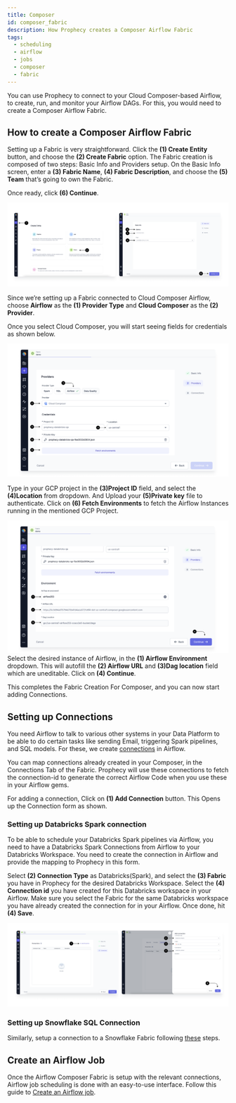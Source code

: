 ```yaml
---
title: Composer
id: composer_fabric
description: How Prophecy creates a Composer Airflow Fabric
tags:
  - scheduling
  - airflow
  - jobs
  - composer
  - fabric
---
```


You can use Prophecy to connect to your Cloud Composer-based Airflow, to create, run, and monitor your Airflow DAGs.
For this, you would need to create a Composer Airflow Fabric.

## How to create a Composer Airflow Fabric

Setting up a Fabric is very straightforward. Click the **(1) Create Entity** button, and choose the **(2) Create Fabric** option. The Fabric creation is composed of two steps: Basic Info and Providers setup.
On the Basic Info screen, enter a **(3) Fabric Name**, **(4) Fabric Description**, and choose the **(5) Team** that’s going to own the Fabric.

Once ready, click **(6) Continue**.

![CreateFabric](img/Fabric_Create.png)

Since we’re setting up a Fabric connected to Cloud Composer Airflow, choose **Airflow** as the **(1) Provider Type** and **Cloud Composer** as the **(2) Provider**.

Once you select Cloud Composer, you will start seeing fields for credentials as shown below.

![ComposerFabric](img/Composer_Fabric.png)

Type in your GCP project in the **(3)Project ID** field, and select the **(4)Location** from dropdown. And Upload your **(5)Private key** file to authenticate.
Click on **(6) Fetch Environments** to fetch the Airflow Instances running in the mentioned GCP Project.

![ComposerFabric2](img/Composer_Fabric2.png)
Select the desired instance of Airflow, in the **(1) Airflow Environment** dropdown. This will autofill the **(2) Airflow URL** and **(3)Dag location** field which are uneditable.
Click on **(4) Continue**.

This completes the Fabric Creation For Composer, and you can now start adding Connections.

## Setting up Connections

You need Airflow to talk to various other systems in your Data Platform to be able to do certain tasks like sending Email, triggering Spark pipelines, and SQL models.
For these, we create [connections](https://airflow.apache.org/docs/apache-airflow/stable/authoring-and-scheduling/connections.html) in Airflow.

You can map connections already created in your Composer, in the Connections Tab of the Fabric.
Prophecy will use these connections to fetch the connection-id to generate the correct Airflow Code when you use these in your Airflow gems.

For adding a connection, Click on **(1) Add Connection** button. This Opens up the Connection form as shown.

### Setting up Databricks Spark connection

To be able to schedule your Databricks Spark pipelines via Airflow, you need to have a Databricks Spark Connections from Airflow to your Databricks Workspace. You need to create the connection in Airflow and provide the mapping to Prophecy in this form.

Select **(2) Connection Type** as Databricks(Spark), and select the **(3) Fabric** you have in Prophecy for the desired Databricks Workspace. Select the **(4) Connection id** you have created for this Databricks workspace in your Airflow.
Make sure you select the Fabric for the same Databricks workspace you have already created the connection for in your Airflow.
Once done, hit **(4) Save**.

![Composer_connection](img/Composer_connections.png)

### Setting up Snowflake SQL Connection

Similarly, setup a connection to a Snowflake Fabric following [these](./mwaa.md#setting-up-connections) steps.

## Create an Airflow Job

Once the Airflow Composer Fabric is setup with the relevant connections, Airflow job scheduling is done with an easy-to-use interface. Follow this guide to [Create an Airflow job](/docs/Orchestration/airflow/getting-started-with-low-code-airflow.md#2-create-an-airflow-job).
